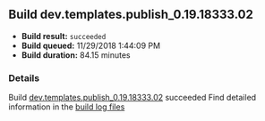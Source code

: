 ## Build dev.templates.publish_0.19.18333.02
- **Build result:** `succeeded`
- **Build queued:** 11/29/2018 1:44:09 PM
- **Build duration:** 84.15 minutes
### Details
Build [dev.templates.publish_0.19.18333.02](https://winappstudio.visualstudio.com/web/build.aspx?pcguid=a4ef43be-68ce-4195-a619-079b4d9834c2&builduri=vstfs%3a%2f%2f%2fBuild%2fBuild%2f26634) succeeded
Find detailed information in the [build log files](https://uwpctdiags.blob.core.windows.net/buildlogs/dev.templates.publish_0.19.18333.02_logs.zip)
